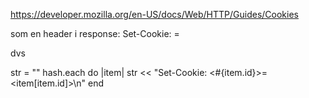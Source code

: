 https://developer.mozilla.org/en-US/docs/Web/HTTP/Guides/Cookies

som en header i response:
Set-Cookie: <cookie-name>=<cookie-value>

dvs

str = ""
hash.each do |item|
	str << "Set-Cookie: <#{item.id}>=<item[item.id]>\n"
end